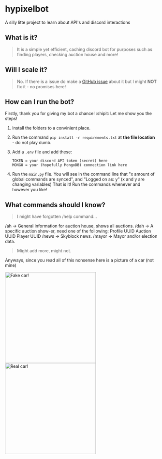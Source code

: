 # hypixelbot
A silly litte project to learn about API's and discord interactions

## What is it?
> It is a simple yet efficient, caching discord bot for purposes such as finding players, checking auction house and more!

## Will I scale it?
> No. If there is a issue do make a [GitHub issue](https://github.com/outraft/hypixelbot/issues/new) about it but I might **NOT** fix it - no promises here!

## How can I run the bot?

Firstly, thank you for giving my bot a chance! :shipit:
Let me show you the steps!
1. Install the folders to a convinient place.
2. Run the command `pip install -r requirements.txt` at **the file location** - do not play dumb.
3. Add a `.env` file and add these:

   ```env
   TOKEN = your discord API token (secret) here
   MONGO = your (hopefully MongoDB) connection link here
    ```

5. Run the `main.py` file. You will see in the command line that "x amount of global commands are synced", and "Logged on as: y" (x and y are changing variables)
That is it! Run the commands whenever and however you like!

## What commands should I know?
> I might have forgotten /help command...

/ah -> General information for auction house, shows all auctions.
/dah -> A specific auction show-er, need one of the following:
  Profile UUID
  Auction UUID
  Player UUID
/news -> Skyblock news.
/mayor -> Mayor and/or election data.
> Might add more, might not.

Anyways, since you read all of this nonsense here is a picture of a car (not mine)

<img src="https://i.imgur.com/6FBBzb9.png" alt="Fake car!" width="300"/>

<img src="https://www.wondercide.com/cdn/shop/articles/Upside_down_gray_cat.png?v=1685551065" alt="Real car!" width="300"/>

